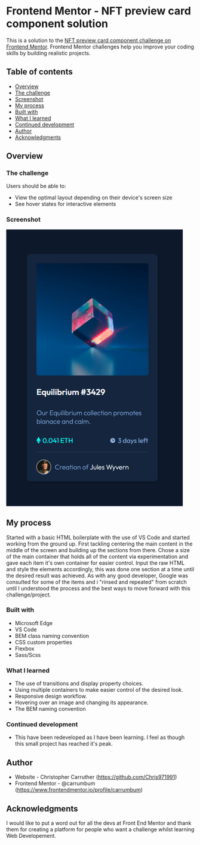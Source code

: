 # Frontend Mentor - NFT preview card component solution

This is a solution to the [NFT preview card component challenge on Frontend Mentor](https://www.frontendmentor.io/challenges/nft-preview-card-component-SbdUL_w0U). Frontend Mentor challenges help you improve your coding skills by building realistic projects.

## Table of contents

- [Overview](#overview)
- [The challenge](#the-challenge)
- [Screenshot](#screenshot)
- [My process](#my-process)
- [Built with](#built-with)
- [What I learned](#what-i-learned)
- [Continued development](#continued-development)
- [Author](#author)
- [Acknowledgments](#acknowledgments)

## Overview

### The challenge

Users should be able to:

- View the optimal layout depending on their device's screen size
- See hover states for interactive elements

### Screenshot

![](./images/preview.png)

## My process

Started with a basic HTML boilerplate with the use of VS Code and started working from the ground up. First tackling centering the main content in the middle of the screen and building up the sections from there. Chose a size of the main container that holds all of the content via experimentation and gave each item it's own container for easier control. Input the raw HTML and style the elements accordingly, this was done one section at a time until the desired result was achieved. As with any good developer, Google was consulted for some of the items and i "rinsed and repeated" from scratch until I understood the process and the best ways to move forward with this challenge/project.

### Built with

- Microsoft Edge
- VS Code
- BEM class naming convention
- CSS custom properties
- Flexbox
- Sass/Scss

### What I learned

- The use of transitions and display property choices.
- Using multiple containers to make easier control of the desired look.
- Responsive design workflow.
- Hovering over an image and changing its appearance.
- The BEM naming convention

### Continued development

- This have been redeveloped as I have been learning. I feel as though this small project has reached it's peak.

## Author

- Website - Christopher Carruther (https://github.com/Chris971991)
- Frontend Mentor - @carrumbum (https://www.frontendmentor.io/profile/carrumbum)

## Acknowledgments

I would like to put a word out for all the devs at Front End Mentor and thank them for creating a platform for people who want a challenge whilst learning Web Developement.
